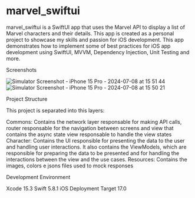 # marvel_swiftui

marvel_swiftui is a SwiftUI app that uses the Marvel API to display a list of Marvel characters and their details.
This app is created as a personal project to showcase my skills and passion for iOS development. This app demonstrates how to implement some of best practices for iOS app development using SwiftUI, MVVM, Dependency Injection, Unit Testing and more.

Screenshots

![Simulator Screenshot - iPhone 15 Pro - 2024-07-08 at 15 51 44](https://github.com/guisilvaa/marvel_swiftui/assets/4164347/019a232b-e603-40e9-bb60-fecf530504ef)
![Simulator Screenshot - iPhone 15 Pro - 2024-07-08 at 15 50 21](https://github.com/guisilvaa/marvel_swiftui/assets/4164347/f2077e12-35a2-4863-8c69-1fb97f268a22)

Project Structure

This project is separated into this layers:

Commons: Contains the network layer responsable for making API calls, router responsable for the navigation between screens and view that contains the async state view responsable to handle the view states
Character: Contains the UI responsible for presenting the data to the user and handling user interactions. It also contains the ViewModels, which are responsible for preparing the data to be presented and for handling the interactions between the view and the use cases.
Resources: Contains the images, colors e jsons files used to mock responses

Development Environment

Xcode 15.3
Swift 5.8.1
iOS Deployment Target 17.0
